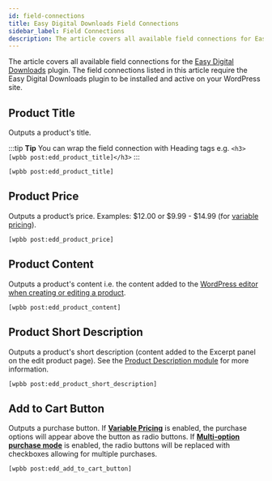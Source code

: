 ```yaml
---
id: field-connections
title: Easy Digital Downloads Field Connections
sidebar_label: Field Connections
description: The article covers all available field connections for Easy Digital Downloads plugin.
---
```


The article covers all available field connections for the [Easy Digital Downloads](https://wordpress.org/plugins/easy-digital-downloads/) plugin. The field connections listed in this article require the Easy Digital Downloads plugin to be installed and active on your WordPress site.

## Product Title

Outputs a product's title.

:::tip **Tip**
You can wrap the field connection with Heading tags e.g. `<h3>[wpbb post:edd_product_title]</h3>`
:::

```markup
[wpbb post:edd_product_title]
```

## Product Price

Outputs a product’s price. Examples: $12.00 or $9.99 - $14.99 (for [variable pricing](https://docs.easydigitaldownloads.com/article/1849-variable-pricing)).

```markup
[wpbb post:edd_product_price]
```

## Product Content

Outputs a product's content i.e. the content added to the [WordPress editor when creating or editing a product](https://docs.easydigitaldownloads.com/article/177-creating-products).

```markup
[wpbb post:edd_product_content]
```

## Product Short Description

Outputs a product's short description (content added to the Excerpt panel on the edit product page). See the [Product Description module](modules/product-description.md) for more information.

```markup
[wpbb post:edd_product_short_description]
```

## Add to Cart Button

Outputs a purchase button. If [**Variable Pricing**](https://docs.easydigitaldownloads.com/article/1849-variable-pricing) is enabled, the purchase options will appear above the button as radio buttons. If [**Multi-option purchase mode**](https://docs.easydigitaldownloads.com/article/1849-variable-pricing) is enabled, the radio buttons will be replaced with checkboxes allowing for multiple purchases.

```markup
[wpbb post:edd_add_to_cart_button]
```












